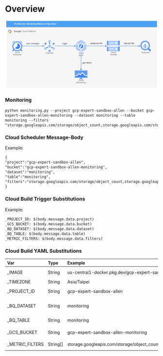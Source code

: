 # Overview 
![overview](images/overview.JPG)

### Monitoring

```
python monitoring.py --project gcp-expert-sandbox-allen --bucket gcp-expert-sandbox-allen-monitoring --dataset monitoring --table monitoring --filters "storage.googleapis.com/storage/object_count,storage.googleapis.com/storage/total_byte_seconds,storage.googleapis.com/storage/total_bytesbyte_count,storage.googleapis.com/storage/object_count"
```

### Cloud Scheduler Message-Body

Example:

```
{
"project":"gcp-expert-sandbox-allen",
"bucket":"gcp-expert-sandbox-allen-monitoring",
"dataset":"monitoring",
"table":"monitoring",
"filters":"storage.googleapis.com/storage/object_count,storage.googleapis.com/storage/total_byte_seconds,storage.googleapis.com/storage/total_bytes"
}
```
### Cloud Build Trigger Substitutions

Example:

```
_PROJECT_ID: $(body.message.data.project)
_GCS_BUCKET: $(body.message.data.bucket)
_BQ_DATASET: $(body.message.data.dataset)
_BQ_TABLE: $(body.message.data.table)
_METRIC_FILTERS: $(body.message.data.filters)
```

### Cloud Build YAML Substitutions

Var |Type |Example |Description
:---|:---|:---|:---
_IMAGE |String |us-central1-docker.pkg.dev/gcp-expert-sandbox-allen/demo/monitoring:v1 |Container Image
_TIMEZONE |String |Asia/Taipei |Time Zone
_PROJECT_ID |String |gcp-expert-sandbox-allen |Project Name
_BQ_DATASET |String |monitoring |BigQuery DataSet Name
_BQ_TABLE |String |monitoring |BigQuery Table Name
_GCS_BUCKET |String |gcp-expert-sandbox-allen-monitoring |GCS Bucket Name
_METRIC_FILTERS |String[] |storage.googleapis.com/storage/object_count,storage.googleapis.com/storage/total_byte_seconds,storage.googleapis.com/storage/total_bytes |Metric Filters